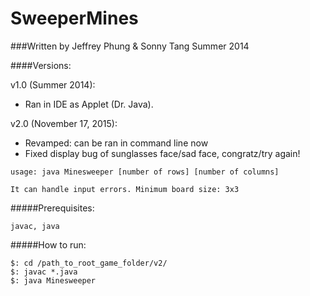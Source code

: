 SweeperMines
============

###Written by Jeffrey Phung & Sonny Tang Summer 2014

####Versions:

v1.0 (Summer 2014):

* Ran in IDE as Applet (Dr. Java).

v2.0 (November 17, 2015):

* Revamped: can be ran in command line now 
* Fixed display bug of sunglasses face/sad face, congratz/try again!

```
usage: java Minesweeper [number of rows] [number of columns]

It can handle input errors. Minimum board size: 3x3
```

#####Prerequisites:
```
javac, java
```
#####How to run:
```
$: cd /path_to_root_game_folder/v2/
$: javac *.java
$: java Minesweeper
```

